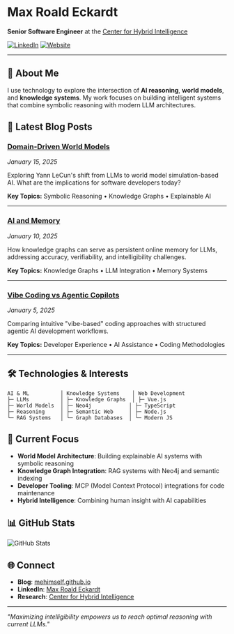 # Max Roald Eckardt

**Senior Software Engineer** at the [Center for Hybrid Intelligence](https://mgmt.au.dk/center-for-hybrid-intelligence/)

[![LinkedIn](https://img.shields.io/badge/LinkedIn-Connect-blue?style=flat&logo=linkedin)](https://www.linkedin.com/in/max-roald-eckardt-69706071/)
[![Website](https://img.shields.io/badge/Website-mehimself.github.io-green?style=flat&logo=github)](https://mehimself.github.io)

---

## 🎯 About Me

I use technology to explore the intersection of **AI reasoning**, **world models**, and **knowledge systems**. My work focuses on building intelligent systems that combine symbolic reasoning with modern LLM architectures.

## 📝 Latest Blog Posts

### [Domain-Driven World Models](https://mehimself.github.io/blog/domain-driven-world-models)
*January 15, 2025*

Exploring Yann LeCun's shift from LLMs to world model simulation-based AI. What are the implications for software developers today?

**Key Topics:** Symbolic Reasoning • Knowledge Graphs • Explainable AI

---

### [AI and Memory](https://mehimself.github.io/blog/ai-and-memory)
*January 10, 2025*

How knowledge graphs can serve as persistent online memory for LLMs, addressing accuracy, verifiability, and intelligibility challenges.

**Key Topics:** Knowledge Graphs • LLM Integration • Memory Systems

---

### [Vibe Coding vs Agentic Copilots](https://mehimself.github.io/blog/vibe-coding-vs-agentic-copilots)
*January 5, 2025*

Comparing intuitive "vibe-based" coding approaches with structured agentic AI development workflows.

**Key Topics:** Developer Experience • AI Assistance • Coding Methodologies

---

## 🛠️ Technologies & Interests

```
AI & ML          │ Knowledge Systems    │ Web Development
├─ LLMs          │ ├─ Knowledge Graphs  │ ├─ Vue.js
├─ World Models  │ ├─ Neo4j            │ ├─ TypeScript
├─ Reasoning     │ ├─ Semantic Web     │ ├─ Node.js
└─ RAG Systems   │ └─ Graph Databases  │ └─ Modern JS
```

## 🔬 Current Focus

- **World Model Architecture**: Building explainable AI systems with symbolic reasoning
- **Knowledge Graph Integration**: RAG systems with Neo4j and semantic indexing
- **Developer Tooling**: MCP (Model Context Protocol) integrations for code maintenance
- **Hybrid Intelligence**: Combining human insight with AI capabilities

## 📊 GitHub Stats

![GitHub Stats](https://github-readme-stats.vercel.app/api?username=mehimself&show_icons=true&theme=default&hide_border=true&count_private=true)

## 🌐 Connect

- **Blog**: [mehimself.github.io](https://mehimself.github.io)
- **LinkedIn**: [Max Roald Eckardt](https://www.linkedin.com/in/max-roald-eckardt-69706071/)
- **Research**: [Center for Hybrid Intelligence](https://mgmt.au.dk/center-for-hybrid-intelligence/)

---

*"Maximizing intelligibility empowers us to reach optimal reasoning with current LLMs."*
